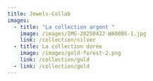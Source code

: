 ```yaml
---
title: Jewels-Collab
images:
  - title: "La collection argent "
    image: /images/IMG-20250422-WA0005-1.jpg
    link: /collection/silver
  - title: La collection dorée
    image: /images/gold-forest-2.png
    link: /collection/gold
  - link: /collection/gold
---
```

